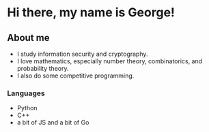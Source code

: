 # Hi there, my name is George!

## About me
* I study information security and cryptography.
* I love mathematics, especially number theory, combinatorics, and probability theory.
* I also do some competitive programming.

### Languages
* Python
* C++
* a bit of JS and a bit of Go
